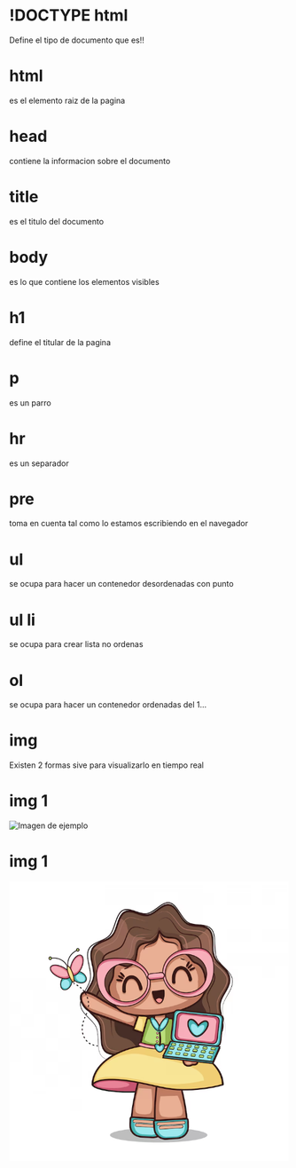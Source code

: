 # !DOCTYPE html

Define el tipo de documento que es!!

# html

es el elemento raiz de la pagina

# head

contiene la informacion sobre el documento

# title

es el titulo del documento

# body

es lo que contiene los elementos visibles

# h1

define el titular de la pagina

# p

es un parro

# hr

es un separador

# pre

toma en cuenta tal como lo estamos escribiendo en el navegador

# ul
se ocupa para hacer un contenedor desordenadas con punto
# ul li
se ocupa para crear lista no ordenas

# ol
se ocupa para hacer un contenedor ordenadas del 1...

# img
Existen 2 formas sive para visualizarlo en tiempo real 

# img 1 
<img
      src="http://plus.unsplash.com/premium_photo-1695405363183-e55554168063?fm=jpg&q=60&w=3000&ixlib=rb-4.1.0&ixid=M3wxMjA3fDB8MHxzZWFyY2h8MXx8aW1hZ2VuJTIwZGlnaXRhbHxlbnwwfHwwfHx8MA%3D%3D"
      alt="Imagen de ejemplo" width="300" height="200" />


# img 1 
<img src="./assets/img/image.png"/>
